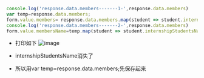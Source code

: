 ```js
console.log('response.data.members-------1-',response.data.members)
var temp=response.data.members;
form.value.members= response.data.members.map(student => student.internshipStudentsId);
console.log('response.data.members-------2-',response.data.members)
form.value.membersName=temp.map(student => student.internshipStudentsName).join(",")
```
- 打印如下
![image](https://github.com/user-attachments/assets/21009b77-5da2-4b46-a332-d4e784912e04)

- internshipStudentsName消失了
- 所以用var temp=response.data.members;先保存起来